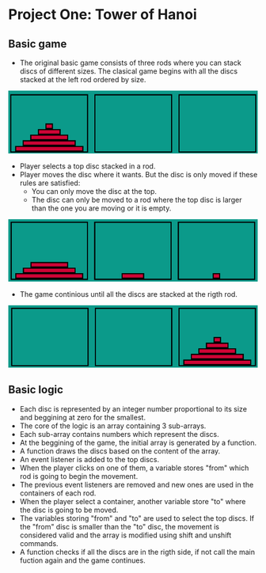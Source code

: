 # Project One: Tower of Hanoi

## Basic game

* The original basic game consists of three rods where you can stack discs of different sizes. The clasical game begins with all the discs stacked at the left rod ordered by size.

![Game starts](./imgs/begin.png)

* Player selects a top disc stacked in a rod.
* Player moves the disc where it wants. But the disc is only moved if these rules are satisfied:
    + You can only move the disc at the top.
    + The disc can only be moved to a rod where the top disc is larger than the one you are moving or it is empty.

![Middle game](./imgs/middle-game.png)

* The game continious until all the discs are stacked at the rigth rod.

![Game ends](./imgs/end.png)

## Basic logic

* Each disc is represented by an integer number proportional to its size and beggining at zero for the smallest.
* The core of the logic is an array containing 3 sub-arrays.
* Each sub-array contains numbers which represent the discs.
* At the beggining of the game, the initial array is generated by a function.
* A function draws the discs based on the content of the array.
* An event listener is added to the top discs.
* When the player clicks on one of them, a variable stores "from" which rod is going to begin the movement.
* The previous event listeners are removed and new ones are used in the containers of each rod.
* When the player select a container, another variable store "to" where the disc is going to be moved.
* The variables storing "from" and "to" are used to select the top discs. If the "from" disc is smaller than the "to" disc, the movement is considered valid and the array is modified using shift and unshift commands.
* A function checks if all the discs are in the rigth side, if not call the main fuction again and the game continues.